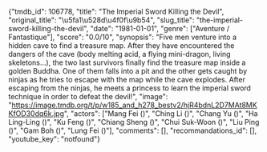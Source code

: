 {"tmdb_id": 106778, "title": "The Imperial Sword Killing the Devil", "original_title": "\u5fa1\u528d\u4f0f\u9b54", "slug_title": "the-imperial-sword-killing-the-devil", "date": "1981-01-01", "genre": ["Aventure / Fantastique"], "score": "0.0/10", "synopsis": "Five men venture into a hidden cave to find a treasure map. After they have encountered the dangers of the cave (body melting acid, a flying mini-dragon, living skeletons...), the two last survivors finally find the treasure map inside a golden Buddha. One of them falls into a pit and the other gets caught by ninjas as he tries to escape with the map while the cave explodes. After escaping from the ninjas, he meets a princess to learn the imperial sword technique in order to defeat the devil!", "image": "https://image.tmdb.org/t/p/w185_and_h278_bestv2/hjR4bdnL2D7MAt8MKKfOD30dq6k.jpg", "actors": ["Mang Fei ()", "Ching Li ()", "Chang Yu ()", "Ha Ling-Ling ()", "Ku Feng ()", "Chiang Sheng ()", "Chui Suk-Woon ()", "Liu Ping ()", "Gam Boh ()", "Lung Fei ()"], "comments": [], "recommandations_id": [], "youtube_key": "notfound"}
